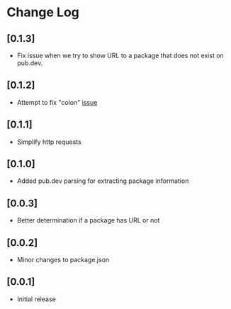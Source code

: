 # Change Log

## [0.1.3]

- Fix issue when we try to show URL to a package that does not exist on pub.dev.

## [0.1.2]

- Attempt to fix "colon" [issue](https://github.com/g0rdan/publink/issues/5)

## [0.1.1]

- Simplify http requests

## [0.1.0]

- Added pub.dev parsing for extracting package information

## [0.0.3]

- Better determination if a package has URL or not

## [0.0.2]

- Minor changes to package.json

## [0.0.1]

- Initial release
